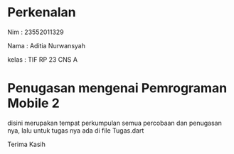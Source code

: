 <H1>Perkenalan</H1>
<p>Nim  : 23552011329</p> 
<p>Nama : Aditia Nurwansyah</p>
<p>kelas : TIF RP 23 CNS A</p>





<H1>Penugasan mengenai Pemrograman Mobile 2</H1>
<p>disini merupakan tempat perkumpulan semua percobaan dan penugasan nya, lalu untuk tugas nya ada di file Tugas.dart</p>
<p>Terima Kasih</p>
